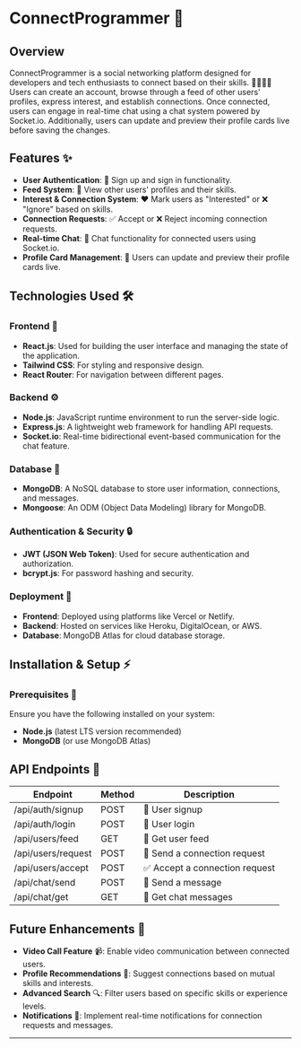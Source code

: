 # ConnectProgrammer 🚀

## Overview
ConnectProgrammer is a social networking platform designed for developers and tech enthusiasts to connect based on their skills. 👨‍💻👩‍💻 Users can create an account, browse through a feed of other users' profiles, express interest, and establish connections. Once connected, users can engage in real-time chat using a chat system powered by Socket.io. Additionally, users can update and preview their profile cards live before saving the changes.

## Features ✨
- **User Authentication**: 🔐 Sign up and sign in functionality.
- **Feed System**: 📰 View other users' profiles and their skills.
- **Interest & Connection System**: ❤️ Mark users as "Interested" or ❌ "Ignore" based on skills.
- **Connection Requests**: ✅ Accept or ❌ Reject incoming connection requests.
- **Real-time Chat**: 💬 Chat functionality for connected users using Socket.io.
- **Profile Card Management**: 📝 Users can update and preview their profile cards live.

## Technologies Used 🛠️

### Frontend 🎨
- **React.js**: Used for building the user interface and managing the state of the application.
- **Tailwind CSS**: For styling and responsive design.
- **React Router**: For navigation between different pages.

### Backend ⚙️
- **Node.js**: JavaScript runtime environment to run the server-side logic.
- **Express.js**: A lightweight web framework for handling API requests.
- **Socket.io**: Real-time bidirectional event-based communication for the chat feature.

### Database 📂
- **MongoDB**: A NoSQL database to store user information, connections, and messages.
- **Mongoose**: An ODM (Object Data Modeling) library for MongoDB.

### Authentication & Security 🔒
- **JWT (JSON Web Token)**: Used for secure authentication and authorization.
- **bcrypt.js**: For password hashing and security.

### Deployment 🚀
- **Frontend**: Deployed using platforms like Vercel or Netlify.
- **Backend**: Hosted on services like Heroku, DigitalOcean, or AWS.
- **Database**: MongoDB Atlas for cloud database storage.

## Installation & Setup ⚡

### Prerequisites 📌
Ensure you have the following installed on your system:
- **Node.js** (latest LTS version recommended)
- **MongoDB** (or use MongoDB Atlas)


## API Endpoints 🔄
| Endpoint          | Method | Description |
|------------------|--------|-------------|
| /api/auth/signup | POST   | 📝 User signup |
| /api/auth/login  | POST   | 🔑 User login  |
| /api/users/feed  | GET    | 📰 Get user feed |
| /api/users/request | POST  | 📩 Send a connection request |
| /api/users/accept | POST  | ✅ Accept a connection request |
| /api/chat/send   | POST   | 💬 Send a message |
| /api/chat/get    | GET    | 📜 Get chat messages |

## Future Enhancements 🔮
- **Video Call Feature** 📹: Enable video communication between connected users.
- **Profile Recommendations** 🤖: Suggest connections based on mutual skills and interests.
- **Advanced Search** 🔍: Filter users based on specific skills or experience levels.
- **Notifications** 🔔: Implement real-time notifications for connection requests and messages.
---

